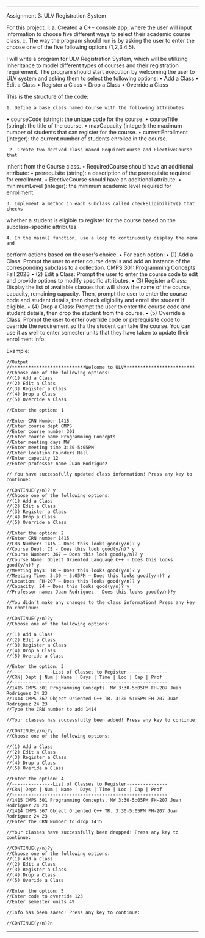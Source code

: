 ---------------------------------------------------------------------------------------------------------------------------------------------------------------
Assignment 3: ULV Registration System

For this project, I:
a. Created a C++ console app, where the user will input information to choose five different ways to select their academic course class.
c. The way the program should run is by asking the user to enter the choose one of the five following options (1,2,3,4,5). 

I will write a program for ULV Registration System, which will
be utilizing Inheritance to model different types of courses and their registration
requirement. The program should start execution by welcoming the user to ULV
system and asking them to select the following options:
• Add a Class
• Edit a Class
• Register a Class
• Drop a Class
• Override a Class

This is the structure of the code:

    1. Define a base class named Course with the following attributes:
• courseCode (string): the unique code for the course.
• courseTitle (string): the title of the course.
• maxCapacity (integer): the maximum number of students that can
register for the course.
• currentEnrollment (integer): the current number of students
enrolled in the course.

     2. Create two derived class named RequiredCourse and ElectiveCourse that
inherit from the Course class.
• RequiredCourse should have an additional attribute:
• prerequisite (string): a description of the prerequisite required
for enrollment.
• ElectiveCourse should have an additional attribute:
• minimumLevel (integer): the minimum academic level
required for enrollment.

    3. Implement a method in each subclass called checkEligibility() that checks
whether a student is eligible to register for the course based on the
subclass-specific attributes.

    4. In the main() function, use a loop to continuously display the menu and
perform actions based on the user's choice.
• For each option:
        • (1) Add a Class: Prompt the user to enter course details and
add an instance of the corresponding subclass to a collection.
CMPS 301: Programming Concepts Fall 2023
        • (2) Edit a Class: Prompt the user to enter the course code to
edit and provide options to modify specific attributes.
        • (3) Register a Class: Display the list of available classes that will
show the name of the course, capacity, remaining capacity.
Then, prompt the user to enter the course code and student
details, then check eligibility and enroll the student if eligible.
        • (4) Drop a Class: Prompt the user to enter the course code and
student details, then drop the student from the course.
        • (5) Override a Class: Prompt the user to enter override code or
prerequisite code to override the requirement so tha the
student can take the course. You can use it as well to enter
semester units that they have taken to update their
enrollment info.

Example: 

    //Output
    //***************************Welcome to ULV**************************
    //Choose one of the following options:
    //(1) Add a Class
    //(2) Edit a Class
    //(3) Register a Class
    //(4) Drop a Class
    //(5) Override a Class

    //Enter the option: 1

    //Enter CRN Number 1415
    //Enter course dept CMPS
    //Enter course number 301
    //Enter course name Programming Concepts
    //Enter meeting days MW
    //Enter meeting time 3:30-5:05PM
    //Enter location Founders Hall
    //Enter capacity 12
    //Enter professor name Juan Rodriguez

    // You have successfully updated class information! Press any key to continue: 

    //CONTINUE(y/n)? y
    //Choose one of the following options:
    //(1) Add a Class
    //(2) Edit a Class
    //(3) Register a Class
    //(4) Drop a Class
    //(5) Override a Class

    //Enter the option: 2
    //Enter CRN number 1415
    //CRN Number: 1415 – Does this looks good(y/n)? y
    //Course Dept: CS - Does this look good(y/n)? y
    //Course Number: 367 – Does this look good(y/n)? y
    //Course Name: Object Oriented Language C++ - Does this looks good(y/n)? y
    //Meeting Days: TR – Does this looks good(y/n)? y
    //Meeting Time: 3:30 – 5:05PM – Does this looks good(y/n)? y
    //Location: FH-207 – Does this looks good(y/n)? y
    //Capacity: 24 – Does this looks good(y/n)? y
    //Professor name: Juan Rodriguez – Does this looks good(y/n)?y

    //You didn’t make any changes to the class information! Press any key to continue:

    //CONTINUE(y/n)?y
    //Choose one of the following options:

    //(1) Add a Class
    //(2) Edit a Class
    //(3) Register a Class
    //(4) Drop a Class
    //(5) Overide a Class

    //Enter the option: 3
    //---------------List of Classes to Register---------------
    //CRN| Dept | Num | Name | Days | Time | Loc | Cap | Prof
    //---------------------------------------------------------
    //1415 CMPS 301 Programming Concepts. MW 3:30-5:05PM FH-207 Juan Rodriguez 24 23
    //1414 CMPS 367 Object Oriented C++ TR. 3:30-5:05PM FH-207 Juan Rodriguez 24 23
    //Type the CRN number to add 1414

    //Your classes has successfully been added! Press any key to continue:

    //CONTINUE(y/n)?y
    //Choose one of the following options:

    //(1) Add a Class
    //(2) Edit a Class
    //(3) Register a Class
    //(4) Drop a Class
    //(5) Overide a Class

    //Enter the option: 4
    //---------------List of Classes to Register---------------
    //CRN| Dept | Num | Name | Days | Time | Loc | Cap | Prof
    //---------------------------------------------------------
    //1415 CMPS 301 Programming Concepts. MW 3:30-5:05PM FH-207 Juan Rodriguez 24 23
    //1414 CMPS 367 Object Oriented C++ TR. 3:30-5:05PM FH-207 Juan Rodriguez 24 23
    //Enter the CRN Number to drop 1415

    //Your classes have successfully been dropped! Press any key to continue:

    //CONTINUE(y/n)?y
    //Choose one of the following options:
    //(1) Add a Class
    //(2) Edit a Class
    //(3) Register a Class
    //(4) Drop a Class
    //(5) Overide a Class

    //Enter the option: 5
    //Enter code to override 123
    //Enter semester units 49

    //Info has been saved! Press any key to continue:

    //CONTINUE(y/n)?n

-----------------------------------------------------------------------------------------------------------------------------------



